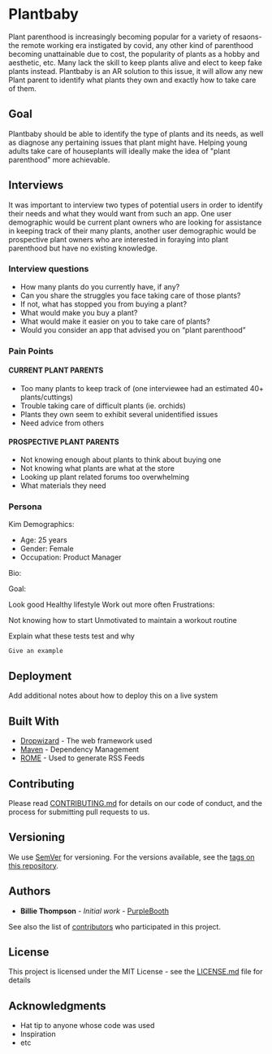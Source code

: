 # Plantbaby

Plant parenthood is increasingly becoming popular for a variety of resaons- the remote working era instigated by covid, any other kind of parenthood becoming unattainable due to cost, the popularity of plants as a hobby and aesthetic, etc. Many lack the skill to keep plants alive and elect to keep fake plants instead. Plantbaby is an AR solution to this issue, it will allow any new Plant parent to identify what plants they own and exactly how to take care of them. 

## Goal

Plantbaby should be able to identify the type of plants and its needs, as well as diagnose any pertaining issues that plant might have. Helping young adults take care of houseplants will ideally make the idea of "plant parenthood" more achievable. 

## Interviews

It was important to interview two types of potential users in order to identify their needs and what they would want from such an app. One user demographic would be current plant owners who are looking for assistance in keeping track of their many plants, another user demographic would be prospective plant owners who are interested in foraying into plant parenthood but have no existing knowledge. 

### Interview questions

* How many plants do you currently have, if any?
* Can you share the struggles you face taking care of those plants?
* If not, what has stopped you from buying a plant?
* What would make you buy a plant?
* What would make it easier on you to take care of plants?
* Would you consider an app that advised you on “plant parenthood”

### Pain Points

#### CURRENT PLANT PARENTS
* Too many plants to keep track of (one interviewee had an estimated 40+ plants/cuttings)
* Trouble taking care of difficult plants (ie. orchids)
* Plants they own seem to exhibit several unidentified issues 
* Need advice from others

#### PROSPECTIVE PLANT PARENTS
* Not knowing enough about plants to think about buying one
* Not knowing what plants are what at the store
* Looking up plant related forums  too overwhelming
* What materials they need

### Persona

Kim
Demographics:

* Age: 25 years
* Gender: Female
* Occupation: Product Manager

Bio: 

Goal:

Look good
Healthy lifestyle
Work out more often
Frustrations:

Not knowing how to start
Unmotivated to maintain a workout routine

Explain what these tests test and why

```
Give an example
```

## Deployment

Add additional notes about how to deploy this on a live system

## Built With

* [Dropwizard](http://www.dropwizard.io/1.0.2/docs/) - The web framework used
* [Maven](https://maven.apache.org/) - Dependency Management
* [ROME](https://rometools.github.io/rome/) - Used to generate RSS Feeds

## Contributing

Please read [CONTRIBUTING.md](https://gist.github.com/PurpleBooth/b24679402957c63ec426) for details on our code of conduct, and the process for submitting pull requests to us.

## Versioning

We use [SemVer](http://semver.org/) for versioning. For the versions available, see the [tags on this repository](https://github.com/your/project/tags). 

## Authors

* **Billie Thompson** - *Initial work* - [PurpleBooth](https://github.com/PurpleBooth)

See also the list of [contributors](https://github.com/your/project/contributors) who participated in this project.

## License

This project is licensed under the MIT License - see the [LICENSE.md](LICENSE.md) file for details

## Acknowledgments

* Hat tip to anyone whose code was used
* Inspiration
* etc
